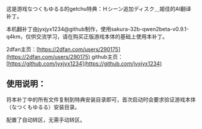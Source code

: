 这是游戏なつくもゆるる的getchu特典：Ｈシーン追加ディスク＿姬佳的AI翻译补丁。

本机翻补丁由jyxjyx1234@github制作，使用sakura-32b-qwen2beta-v0.9.1-q4km，仅供交流学习，请在购买正版游戏本体的基础上使用本补丁。

2dfan主页：[https://2dfan.com/users/290175](https://2dfan.com/users/290175)
github主页：[https://github.com/jyxjyx1234](https://github.com/jyxjyx1234)

## 使用说明：

将本补丁中的所有文件复制到特典安装目录即可，首次启动时会要求验证游戏本体（なつくもゆるる）安装目录。

配置了自动转区，无需手动转区。
